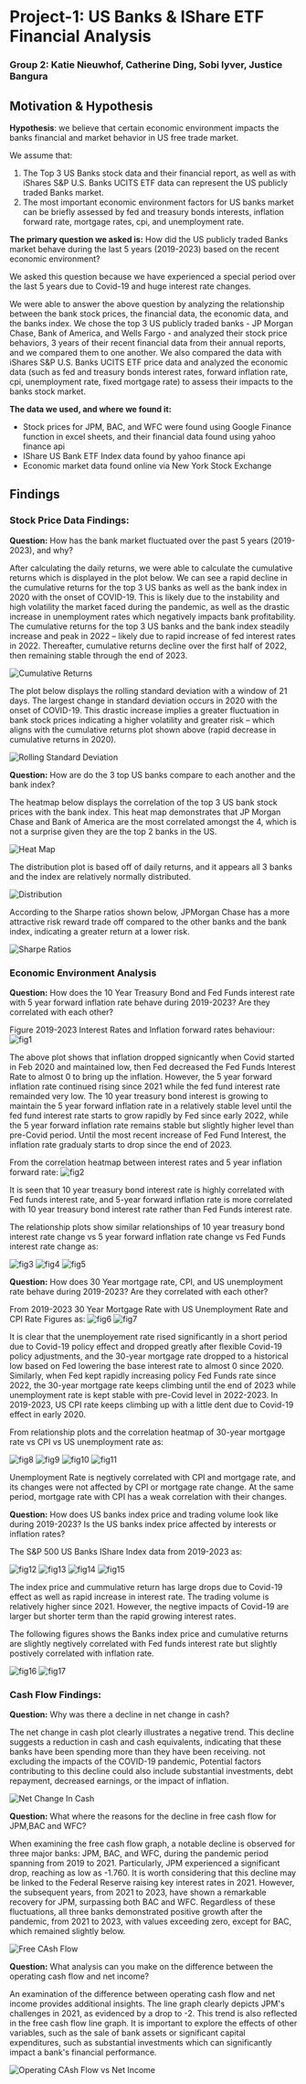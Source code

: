 # Project-1: US Banks & IShare ETF Financial Analysis
### Group 2: Katie Nieuwhof, Catherine Ding, Sobi Iyver, Justice Bangura

## Motivation & Hypothesis
**Hypothesis**: we believe that certain economic environment impacts the banks financial and market behavior in US free trade market. 

We assume that:

1.	The Top 3 US Banks stock data and their financial report, as well as with iShares S&P U.S. Banks UCITS ETF data can represent the US publicly traded Banks market.
2.	The most important economic environment factors for US banks market can be briefly assessed by fed and treasury bonds interests, inflation forward rate, mortgage rates, cpi, and unemployment rate.
   
**The primary question we asked is:**
How did the US publicly traded Banks market behave during the last 5 years (2019-2023) based on the recent economic environment?

We asked this question because we have experienced a special period over the last 5 years due to Covid-19 and huge interest rate changes.

We were able to answer the above question by analyzing the relationship between the bank stock prices, the financial data, the economic data, and the banks index. We chose the top 3 US publicly traded banks - JP Morgan Chase, Bank of America, and Wells Fargo - and analyzed their stock price behaviors, 3 years of their recent financial data from their annual reports, and we compared them to one another. We also compared the data with iShares S&P U.S. Banks UCITS ETF price data and analyzed the economic data (such as fed and treasury bonds interest rates, forward inflation rate, cpi, unemployment rate, fixed mortgage rate) to assess their impacts to the banks stock market.

**The data we used, and where we found it:**
* Stock prices for JPM, BAC, and WFC were found using Google Finance function in excel sheets, and their financial data found using yahoo finance api
* IShare US Bank ETF Index data found by yahoo finance api
* Economic market data found online via New York Stock Exchange

## Findings

### Stock Price Data Findings:

**Question:** How has the bank market fluctuated over the past 5 years (2019-2023), and why?

After calculating the daily returns, we were able to calculate the cumulative returns which is displayed in the plot below. We can see a rapid decline in the cumulative returns for the top 3 US banks as well as the bank index in 2020 with the onset of COVID-19. This is likely due to the instability and high volatility the market faced during the pandemic, as well as the drastic increase in unemployment rates which negatively impacts bank profitability. The cumulative returns for the top 3 US banks and the bank index steadily increase and peak in 2022 – likely due to rapid increase of fed interest rates in 2022. Thereafter, cumulative returns decline over the first half of 2022, then remaining stable through the end of 2023. 

![Cumulative Returns](Figures/cumulative_returns_plot.png)

The plot below displays the rolling standard deviation with a window of 21 days. The largest change in standard deviation occurs in 2020 with the onset of COVID-19. This drastic increase implies a greater fluctuation in bank stock prices indicating a higher volatility and greater risk – which aligns with the cumulative returns plot shown above (rapid decrease in cumulative returns in 2020).

![Rolling Standard Deviation](Figures/rolling_std_plot.png)

**Question:** How are do the 3 top US banks compare to each another and the bank index?

The heatmap below displays the correlation of the top 3 US bank stock prices with the bank index. This heat map demonstrates that JP Morgan Chase and Bank of America are the most correlated amongst the 4, which is not a surprise given they are the top 2 banks in the US. 

![Heat Map](Figures/heatmap.png)

The distribution plot is based off of daily returns, and it appears all 3 banks and the index are relatively normally distributed.

![Distribution](Figures/distrubution_plot.png)

According to the Sharpe ratios shown below, JPMorgan Chase has a more attractive risk reward trade off compared to the other banks and the bank index, indicating a greater return at a lower risk. 

![Sharpe Ratios](Figures/sharpe_ratios_plot.png)

### Economic Environment Analysis

**Question:** How does the 10 Year Treasury Bond and Fed Funds interest rate with 5 year forward inflation rate behave during 2019-2023? Are they correlated with each other?

Figure 2019-2023 Interest Rates and Inflation forward rates behaviour:
![fig1](./Figures/rates_inflattion_plot.png) 

The above plot shows that inflation dropped signicantly when Covid started in Feb 2020 and maintained low, then Fed decreased the Fed Funds Interest Rate to almost 0 to bring up the inflation. However, the 5 year forward inflation rate continued rising since 2021 while the fed fund interest rate remainded very low. The 10 year treasury bond interest is growing to maintain the 5 year forward inflation rate in a relatively stable level until the fed fund interest rate starts to grow rapidly by Fed since early 2022, while the 5 year forward inflation rate remains stable but slightly higher level than pre-Covid period. Until the most recent increase of Fed Fund Interest, the inflation rate gradualy starts to drop since the end of 2023.

From the correlation heatmap between interest rates and 5 year inflation forward rate:
![fig2](./Figures/rates_inflattion_heatmap.png) 

It is seen that 10 year treasury bond interest rate is highly correlated with Fed funds interest rate, and 5-year forward inflation rate is more correlated with 10 year treasury bond interest rate rather than Fed Funds interest rate.

The relationship plots show similar relationships of 10 year treasury bond interest rate change vs 5 year forward inflation rate change vs Fed Funds interest rate change as:

![fig3](./Figures/treasury_inflation_plot.png) 
![fig4](./Figures/fed_inflation_plot.png) 
![fig5](./Figures/fed_treasury_plot.png) 


**Question:** How does 30 Year mortgage rate, CPI, and US unemployment rate behave during 2019-2023? Are they correlated with each other?

From 2019-2023 30 Year Mortgage Rate with US Unemployment Rate and CPI Rate Figures as:
![fig6](./Figures/mortgage_unemployment_plot.png) 
![fig7](./Figures/cpi_plot.png) 

It is clear that the unemployement rate rised significantly in a short period due to Covid-19 policy effect and dropped greatly after flexible Covid-19 policy adjustments, and the 30-year mortgage rate dropped to a historical low based on Fed lowering the base interest rate to almost 0 since 2020. Similarly, when Fed kept rapidly increasing policy Fed Funds rate since 2022, the 30-year mortgage rate keeps climbing until the end of 2023 while unemployment rate is kept stable with pre-Covid level in 2022-2023. In 2019-2023, US CPI rate keeps climbing up with a little dent due to Covid-19 effect in early 2020.

From relationship plots and the correlation heatmap of 30-year mortgage rate vs CPI vs US unemployment rate as:

![fig8](./Figures/mortgage_cpi_plot.png) 
![fig9](./Figures/unemployment_cpi_plot.png)
![fig10](./Figures/unemployment_mortgage_plot.png) 
![fig11](./Figures/mortgage_cpi_unemployment_heatmap.png)

Unemployment Rate is negtively correlated with CPI and mortgage rate, and its changes were not affected by CPI or mortgage rate change. At the same period, mortgage rate with CPI has a weak correlation with their changes.

**Question:**  How does US banks index price and trading volume look like during 2019-2023? Is the US banks index price affected by interests or inflation rates?

The S&P 500 US Banks IShare Index data from 2019-2023 as:

![fig12](./Figures/index_price_plot.png)
![fig13](./Figures/index_trade_volumn_plot.png)
![fig14](./Figures/index_daily_return_plot.png)
![fig15](./Figures/index_cummulative_return_plot.png)

The index price and cummulative return has large drops due to Covid-19 effect as well as rapid increase in interest rate. The trading volume is relatively higher since 2021. However, the negtive impacts of Covid-19 are larger but shorter term than the rapid growing interest rates.

The following figures shows the Banks index price and cumulative returns are slightly negtively correlated with Fed funds interest rate but slightly postively correlated with inflation rate.

![fig16](./Figures/index_interests_inflation_plot.png)
![fig17](./Figures/index_interests_inflation_heatmap.png)

### Cash Flow Findings:

**Question:** Why was there a decline in net change in cash?

The net change in cash plot clearly illustrates a negative trend. This decline suggests a reduction in cash and cash equivalents, indicating that these banks have been spending more than they have been receiving. not excluding the impacts of the COVID-19 pandemic, Potential factors contributing to this decline could also include substantial investments, debt repayment, decreased earnings, or the impact of inflation.

![Net Change In Cash](Figures/net_change_in_cash.png)

**Question:** What where the reasons for the decline in free cash flow for JPM,BAC and WFC?

When examining the free cash flow graph, a notable decline is observed for three major banks: JPM, BAC, and WFC, during the pandemic period spanning from 2019 to 2021. Particularly, JPM experienced a significant drop, reaching as low as -1.760. It is worth considering that this decline may be linked to the Federal Reserve raising key interest rates in 2021. However, the subsequent years, from 2021 to 2023, have shown a remarkable recovery for JPM, surpassing both BAC and WFC. Regardless of these fluctuations, all three banks demonstrated positive growth after the pandemic, from 2021 to 2023, with values exceeding zero, except for BAC, which remained slightly below.

![Free CAsh Flow](Figures/free_cash_flow.png)

**Question:** What analysis can you make on the difference between the operating cash flow and net income?

An examination of the difference between operating cash flow and net income provides additional insights. The line graph clearly depicts JPM's challenges in 2021, as evidenced by a drop to -2. This trend is also reflected in the free cash flow line graph. It is important to explore the effects of other variables, such as the sale of bank assets or significant capital expenditures, such as substantial investments which can significantly impact a bank's financial performance.

![Operating CAsh Flow vs Net Income](Figures/pygal_plot.PNG)

